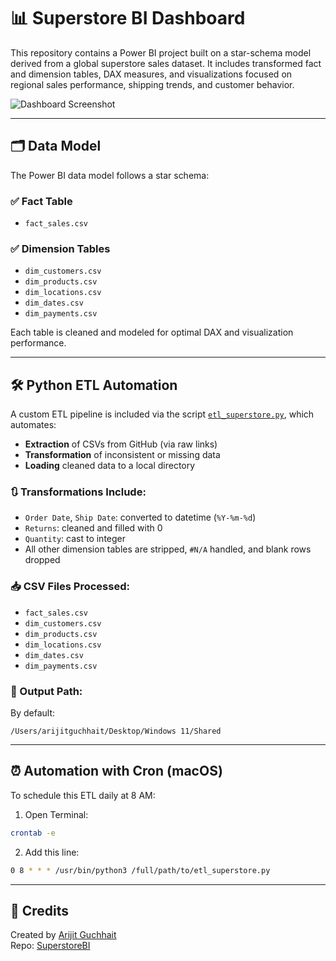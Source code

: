 
# 📊 Superstore BI Dashboard

This repository contains a Power BI project built on a star-schema model derived from a global superstore sales dataset. It includes transformed fact and dimension tables, DAX measures, and visualizations focused on regional sales performance, shipping trends, and customer behavior.

![Dashboard Screenshot](./Screenshot%202025-07-20%20at%201.12.43%E2%80%AFAM.png)

---

## 🗂️ Data Model

The Power BI data model follows a star schema:

### ✅ Fact Table
- `fact_sales.csv`

### ✅ Dimension Tables
- `dim_customers.csv`
- `dim_products.csv`
- `dim_locations.csv`
- `dim_dates.csv`
- `dim_payments.csv`

Each table is cleaned and modeled for optimal DAX and visualization performance.

---

## 🛠️ Python ETL Automation

A custom ETL pipeline is included via the script [`etl_superstore.py`](./etl_superstore.py), which automates:

- **Extraction** of CSVs from GitHub (via raw links)
- **Transformation** of inconsistent or missing data
- **Loading** cleaned data to a local directory

### 🔃 Transformations Include:
- `Order Date`, `Ship Date`: converted to datetime (`%Y-%m-%d`)
- `Returns`: cleaned and filled with 0
- `Quantity`: cast to integer
- All other dimension tables are stripped, `#N/A` handled, and blank rows dropped

### 📥 CSV Files Processed:
- `fact_sales.csv`
- `dim_customers.csv`
- `dim_products.csv`
- `dim_locations.csv`
- `dim_dates.csv`
- `dim_payments.csv`

### 📍 Output Path:
By default:
```
/Users/arijitguchhait/Desktop/Windows 11/Shared
```

---

## ⏰ Automation with Cron (macOS)

To schedule this ETL daily at 8 AM:

1. Open Terminal:
```bash
crontab -e
```

2. Add this line:
```bash
0 8 * * * /usr/bin/python3 /full/path/to/etl_superstore.py
```

---

## 📎 Credits

Created by [Arijit Guchhait](https://github.com/aguchhait-stack)  
Repo: [SuperstoreBI](https://github.com/aguchhait-stack/SuperstoreBI)
